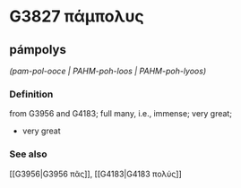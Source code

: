 # G3827 πάμπολυς

## pámpolys

_(pam-pol-ooce | PAHM-poh-loos | PAHM-poh-lyoos)_

### Definition

from G3956 and G4183; full many, i.e., immense; very great; 

- very great

### See also

[[G3956|G3956 πᾶς]], [[G4183|G4183 πολύς]]
